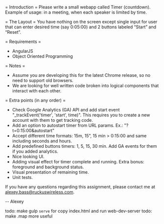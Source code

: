 = Introduction =
Please write a small webapp called Timer (countdown).
Example of usage: in a meeting, when each speaker is limited by time.

= The Layout = 
You have nothing on the screen except single input for user that can enter desired time (say 0:05:00) and 2 buttons labeled “Start” and “Reset”.

= Requirements =
- AngularJS
- Object Oriented Programming

 = Notes =
- Assume you are developing this for the latest Chrome release, so no need to support old browsers.
- We are looking for well written code broken into logical components that interact with each other.

= Extra points (in any order) =
- Check Google Analytics (GA) API and add start event "_trackEvent('timer', 'start', time)". This requires you to create a new account with them to get tracking code.
- Add an option to autostart timer from URL params. Ex.: "?t=0:15:00&autostart"
- Accept different time formats: 15m, 15”, 15 min > 0:15:00 and same including seconds and hours.
- Add predefined buttons timers: 1, 5, 15, 30 min. Add GA events for them if you added analytics.
- Nice looking UI.
- Adding visual effect for timer complete and running. Extra bonus: foreground and background status.
- Visual presentation of remaining time.
- Unit tests.

If you have any questions regarding this assignment, please contact me at alexey.bass@ruckuswireless.com.

-- Alexey


todo: make gulp `serve` for copy index.html and run web-dev-server
todo: make .map more useful  